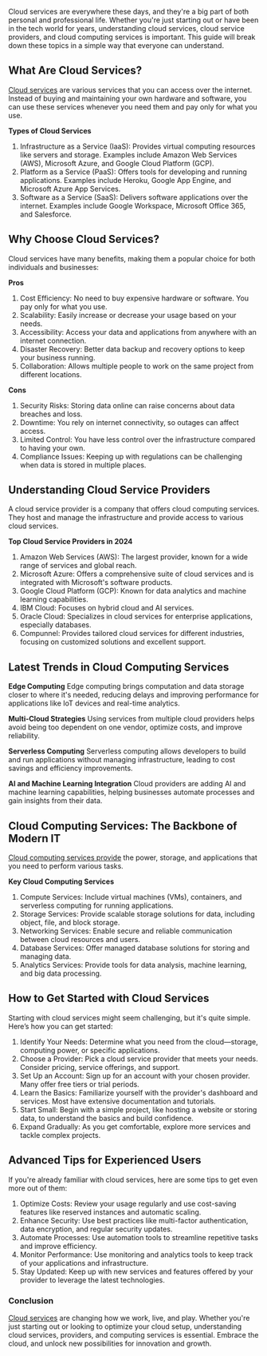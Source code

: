 Cloud services are everywhere these days, and they're a big part of both personal and professional life. Whether you're just starting out or have been in the tech world for years, understanding cloud services, cloud service providers, and cloud computing services is important. This guide will break down these topics in a simple way that everyone can understand.

## What Are Cloud Services?

[Cloud services](https://www.compunnel.com/category/enterprise-cloud/) are various services that you can access over the internet. Instead of buying and maintaining your own hardware and software, you can use these services whenever you need them and pay only for what you use.

**Types of Cloud Services**

1.	Infrastructure as a Service (IaaS): Provides virtual computing resources like servers and storage. Examples include Amazon Web Services (AWS), Microsoft Azure, and Google Cloud Platform (GCP).
2.	Platform as a Service (PaaS): Offers tools for developing and running applications. Examples include Heroku, Google App Engine, and Microsoft Azure App Services.
3.	Software as a Service (SaaS): Delivers software applications over the internet. Examples include Google Workspace, Microsoft Office 365, and Salesforce.

## Why Choose Cloud Services?

Cloud services have many benefits, making them a popular choice for both individuals and businesses:

**Pros**
1.	Cost Efficiency: No need to buy expensive hardware or software. You pay only for what you use.
2.	Scalability: Easily increase or decrease your usage based on your needs.
3.	Accessibility: Access your data and applications from anywhere with an internet connection.
4.	Disaster Recovery: Better data backup and recovery options to keep your business running.
5.	Collaboration: Allows multiple people to work on the same project from different locations.

**Cons**
1.	Security Risks: Storing data online can raise concerns about data breaches and loss.
2.	Downtime: You rely on internet connectivity, so outages can affect access.
3.	Limited Control: You have less control over the infrastructure compared to having your own.
4.	Compliance Issues: Keeping up with regulations can be challenging when data is stored in multiple places.

## Understanding Cloud Service Providers
A cloud service provider is a company that offers cloud computing services. They host and manage the infrastructure and provide access to various cloud services.

**Top Cloud Service Providers in 2024**

1.	Amazon Web Services (AWS): The largest provider, known for a wide range of services and global reach.
2.	Microsoft Azure: Offers a comprehensive suite of cloud services and is integrated with Microsoft's software products.
3.	Google Cloud Platform (GCP): Known for data analytics and machine learning capabilities.
4.	IBM Cloud: Focuses on hybrid cloud and AI services.
5.	Oracle Cloud: Specializes in cloud services for enterprise applications, especially databases.
6.	Compunnel: Provides tailored cloud services for different industries, focusing on customized solutions and excellent support.

## Latest Trends in Cloud Computing Services

**Edge Computing**
Edge computing brings computation and data storage closer to where it's needed, reducing delays and improving performance for applications like IoT devices and real-time analytics.

**Multi-Cloud Strategies**
Using services from multiple cloud providers helps avoid being too dependent on one vendor, optimize costs, and improve reliability.

**Serverless Computing**
Serverless computing allows developers to build and run applications without managing infrastructure, leading to cost savings and efficiency improvements.

**AI and Machine Learning Integration**
Cloud providers are adding AI and machine learning capabilities, helping businesses automate processes and gain insights from their data.

## Cloud Computing Services: The Backbone of Modern IT
[Cloud computing services provide](https://www.compunnel.com/category/enterprise-cloud/) the power, storage, and applications that you need to perform various tasks.

**Key Cloud Computing Services**
1.	Compute Services: Include virtual machines (VMs), containers, and serverless computing for running applications.
2.	Storage Services: Provide scalable storage solutions for data, including object, file, and block storage.
3.	Networking Services: Enable secure and reliable communication between cloud resources and users.
4.	Database Services: Offer managed database solutions for storing and managing data.
5.	Analytics Services: Provide tools for data analysis, machine learning, and big data processing.

## How to Get Started with Cloud Services

Starting with cloud services might seem challenging, but it's quite simple. Here’s how you can get started:

1.	Identify Your Needs: Determine what you need from the cloud—storage, computing power, or specific applications.
2.	Choose a Provider: Pick a cloud service provider that meets your needs. Consider pricing, service offerings, and support.
3.	Set Up an Account: Sign up for an account with your chosen provider. Many offer free tiers or trial periods.
4.	Learn the Basics: Familiarize yourself with the provider's dashboard and services. Most have extensive documentation and tutorials.
5.	Start Small: Begin with a simple project, like hosting a website or storing data, to understand the basics and build confidence.
6.	Expand Gradually: As you get comfortable, explore more services and tackle complex projects.

## Advanced Tips for Experienced Users

If you're already familiar with cloud services, here are some tips to get even more out of them:
1.	Optimize Costs: Review your usage regularly and use cost-saving features like reserved instances and automatic scaling.
2.	Enhance Security: Use best practices like multi-factor authentication, data encryption, and regular security updates.
3.	Automate Processes: Use automation tools to streamline repetitive tasks and improve efficiency.
4.	Monitor Performance: Use monitoring and analytics tools to keep track of your applications and infrastructure.
5.	Stay Updated: Keep up with new services and features offered by your provider to leverage the latest technologies.

### Conclusion

[Cloud services](https://www.compunnel.com/category/enterprise-cloud/) are changing how we work, live, and play. Whether you're just starting out or looking to optimize your cloud setup, understanding cloud services, providers, and computing services is essential. Embrace the cloud, and unlock new possibilities for innovation and growth.
